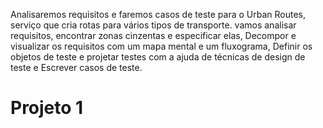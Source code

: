 Analisaremos requisitos e faremos casos de teste para o Urban Routes, serviço que cria rotas para vários tipos de transporte. 
vamos analisar requisitos, encontrar zonas cinzentas e especificar elas, Decompor e visualizar os requisitos com um mapa mental e um fluxograma, Definir os objetos de teste e projetar testes com a ajuda de técnicas de design de teste e Escrever casos de teste.
# Projeto 1
